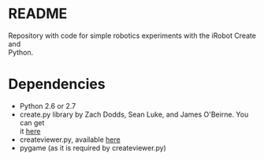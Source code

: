 # README

Repository with code for simple robotics experiments with the iRobot Create and  
Python.

# Dependencies

- Python 2.6 or 2.7
- create.py library by Zach Dodds, Sean Luke, and James O'Beirne. You can get  
  it [here](http://cs.gmu.edu/~zduric/cs101/uploads/Main/create.py)
- createviewer.py, available [here](http://createviewer.googlecode.com/files/createviewer.py)
- pygame (as it is required by createviewer.py)

